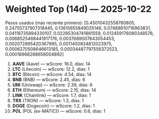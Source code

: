 # Weighted Top (14d) — 2025-10-22
Pesos usados (más reciente primero): [0.45010432558760805, 0.24755737907318445, 0.13615655849025146, 0.07488610716963831, 0.04118735894330107, 0.02265304741881559, 0.012459176080348576, 0.0068525468441917176, 0.0037689007643054453, 0.002072895420367995, 0.0011400924812023975, 0.0006270508646613185, 0.00034487797556372523, 0.00018968288656004892]
1. **AAVE** (Aave) — wScore: 16.0, días: 14
2. **LTC** (Litecoin) — wScore: 12.2, días: 1
3. **BTC** (Bitcoin) — wScore: 4.54, días: 14
4. **BNB** (BNB) — wScore: 2.45, días: 6
5. **UNI** (Uniswap) — wScore: 2.39, días: 6
6. **ETH** (Ethereum) — wScore: 2.15, días: 14
7. **LINK** (Chainlink) — wScore: 1.7, días: 1
8. **TRX** (TRON) — wScore: 1.3, días: 1
9. **DOGE** (Dogecoin) — wScore: 1.2, días: 1
10. **POL** (POL (ex-MATIC)) — wScore: 0.6, días: 1